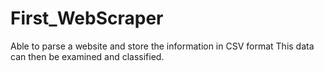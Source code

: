 # First_WebScraper
Able to parse a website and store the information in CSV format
This data can then be examined and classified.

